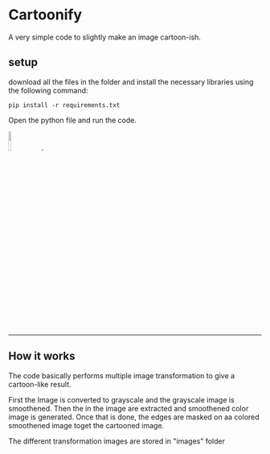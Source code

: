 # Cartoonify 

A very simple code to slightly make an image cartoon-ish. 

## setup

download all the files in the folder and install the necessary libraries using the following command:

`pip install -r requirements.txt`

Open the python file and run the code.

<img src="https://brandslogos.com/wp-content/uploads/images/large/python-logo-1.png" width="10%" height="10%" />&nbsp;&nbsp;&nbsp;&nbsp;<img src="https://opencv.org/wp-content/uploads/2020/07/cropped-OpenCV_logo_white_600x.png" width="3%" height="3%" />
***

## How  it works

The code basically  performs multiple image transformation to give a cartoon-like result.

First the Image is converted to grayscale and the grayscale image is smoothened. Then the in the image are extracted and smoothened color image is generated. Once that is done, the edges are masked on aa colored smoothened image toget the cartooned image.

The different transformation images are stored in "images" folder